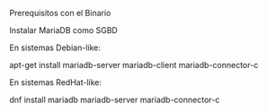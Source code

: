 Prerequisitos con el Binario

Instalar MariaDB como SGBD

En sistemas Debian-like:

apt-get install mariadb-server mariadb-client mariadb-connector-c

En sistemas RedHat-like:

dnf install mariadb mariadb-server mariadb-connector-c
